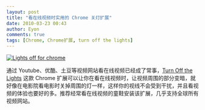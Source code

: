 ```yaml
---
layout: post
title: "看在线视频时实用的 Chrome 关灯扩展"
date: 2010-03-23 00:43
author: Eyon
comments: true
tags: [Chrome, Chrome扩展, turn off the lights]
---
```

<a href="http://img.chromi.org/2010/03/Lights-off-for-chrome.png">![](http://img.chromi.org/2010/03/Lights-off-for-chrome-550x355.png "Lights off for chrome")</a>

通过 Youtube、优酷、土豆等视频网站看在线视频已经成了常事，[Turn Off the Lights](https://chrome.google.com/extensions/detail/bfbmjmiodbnnpllbbbfblcplfjjepjdn) 这款 Chrome 扩展可以让你在看在线视频时，让视频周围的部分变暗，就好像在电影院看电影时关掉周围的灯一样，这样你的视线不会受到干扰，并且看视频的体验也要好的多。推荐经常看在线视频的童鞋安装该扩展，几乎支持全球所有视频网站。
